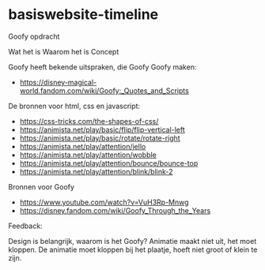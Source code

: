 # basiswebsite-timeline
 Goofy opdracht
 
 Wat het is
 Waarom het is
 Concept 
 
Goofy heeft bekende uitspraken, die Goofy Goofy maken: 
- https://disney-magical-world.fandom.com/wiki/Goofy:_Quotes_and_Scripts

De bronnen voor html, css en javascript: 
- https://css-tricks.com/the-shapes-of-css/ 
- https://animista.net/play/basic/flip/flip-vertical-left 
- https://animista.net/play/basic/rotate/rotate-right 
- https://animista.net/play/attention/jello 
- https://animista.net/play/attention/wobble
- https://animista.net/play/attention/bounce/bounce-top 
- https://animista.net/play/attention/blink/blink-2 

Bronnen voor Goofy 
- https://www.youtube.com/watch?v=VuH3Rp-Mnwg 
- https://disney.fandom.com/wiki/Goofy_Through_the_Years 

Feedback: 

Design is belangrijk, waarom is het Goofy? 
Animatie maakt niet uit, het moet kloppen. De animatie moet kloppen bij het plaatje, hoeft niet groot of klein te zijn. 